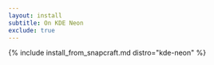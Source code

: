 ```yaml
---
layout: install
subtitle: On KDE Neon
exclude: true
---
```


{% include install_from_snapcraft.md distro="kde-neon" %}
